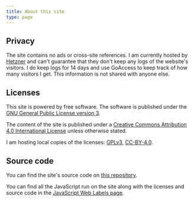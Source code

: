 ```yaml
---
title: About this site
type: page
---
```


## Privacy

The site contains no ads or cross-site references. I am currently hosted by
[Hetzner][hetzner] and can't guarantee that they don't keep any logs of the
website's visitors. I do keep logs for 14 days and use GoAccess to keep track of
how many visitors I get. This information is not shared with anyone else.

## Licenses

This site is powered by free software. The software is published under the [GNU
General Public License version 3][gpl].

The content of the site is published under a [Creative Commons Attribution 4.0
International License][cc-by] unless otherwise stated.

I am hosting local copies of the licenses: [GPLv3][gpl-local],
[CC-BY-4.0][cc-by-local].

## Source code

You can find the site's source code on [this repository][repo].

You can find all the JavaScript run on the site along with the licenses and
source code in the [JavaScript Web Labels page][jswl].


[hetzner]: <https://www.hetzner.com> "Hetzner"
[gpl]: <https://www.gnu.org/licenses/gpl-3.0.html> "GNU General Public License version 3"
[cc-by]: <https://creativecommons.org/licenses/by/4.0/> "Creative Commons Attribution 4.0 International License"
[gpl-local]: </licenses/gpl-3.0.txt/> "GNU General Public License version 3"
[cc-by-local]: </licenses/cc-by-4.0.txt/> "Creative Commons Attribution 4.0 International License"
[repo]: <https://git.oscarbenedito.com/oscarbenedito.com/> "Source code"
[jswl]: </jsweblabels/> "JavaScript Web Labels"
